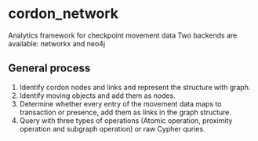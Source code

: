 # cordon_network
Analytics framework for checkpoint movement data
Two backends are available: networkx and neo4j

## General process
1. Identify cordon nodes and links and represent the structure with graph.
2. Identify moving objects and add them as nodes.
3. Determine whether every entry of the movement data maps to transaction or presence, add them as links in the graph structure.
4. Query with three types of operations (Atomic operation, proximity operation and subgraph operation) or raw Cypher quries.


